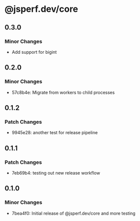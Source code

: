 # @jsperf.dev/core

## 0.3.0

### Minor Changes

- Add support for bigint

## 0.2.0

### Minor Changes

- 57c8b4e: Migrate from workers to child processes

## 0.1.2

### Patch Changes

- 9945e28: another test for release pipeline

## 0.1.1

### Patch Changes

- 7eb69b4: testing out new release workflow

## 0.1.0

### Minor Changes

- 7bea4f0: Initial release of @jsperf.dev/core and more testing
